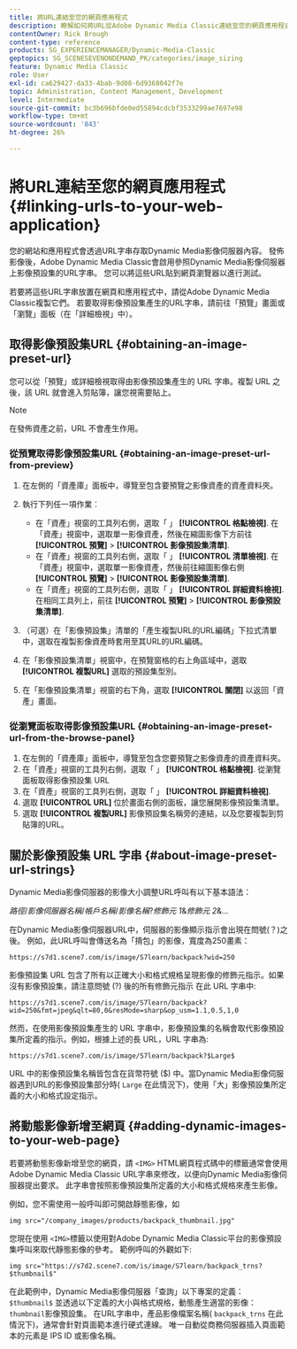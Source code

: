 ```yaml
---
title: 將URL連結至您的網頁應用程式
description: 瞭解如何將URL從Adobe Dynamic Media Classic連結至您的網頁應用程式。
contentOwner: Rick Brough
content-type: reference
products: SG_EXPERIENCEMANAGER/Dynamic-Media-Classic
geptopics: SG_SCENESEVENONDEMAND_PK/categories/image_sizing
feature: Dynamic Media Classic
role: User
exl-id: ca629427-da33-4bab-9d08-6d9368042f7e
topic: Administration, Content Management, Development
level: Intermediate
source-git-commit: bc3b696bfde0ed55894cdcbf3533299ae7697e98
workflow-type: tm+mt
source-wordcount: '843'
ht-degree: 26%

---
```


# 將URL連結至您的網頁應用程式{#linking-urls-to-your-web-application}

您的網站和應用程式會透過URL字串存取Dynamic Media影像伺服器內容。 發佈影像後，Adobe Dynamic Media Classic會啟用參照Dynamic Media影像伺服器上影像預設集的URL字串。 您可以將這些URL貼到網頁瀏覽器以進行測試。

若要將這些URL字串放置在網頁和應用程式中，請從Adobe Dynamic Media Classic複製它們。 若要取得影像預設集產生的URL字串，請前往「預覽」畫面或「瀏覽」面板（在「詳細檢視」中）。

## 取得影像預設集URL {#obtaining-an-image-preset-url}

您可以從「預覽」或詳細檢視取得由影像預設集產生的 URL 字串。複製 URL 之後，該 URL 就會進入剪貼簿，讓您視需要貼上。

>[!NOTE]
>
>在發佈資產之前，URL 不會產生作用。

### 從預覽取得影像預設集URL {#obtaining-an-image-preset-url-from-preview}

1. 在左側的「資產庫」面板中，導覽至包含要預覽之影像資產的資產資料夾。
1. 執行下列任一項作業︰

   * 在「資產」視窗的工具列右側，選取「 」 **[!UICONTROL 格點檢視]**. 在「資產」視窗中，選取單一影像資產，然後在縮圖影像下方前往 **[!UICONTROL 預覽]** > **[!UICONTROL 影像預設集清單]**.
   * 在「資產」視窗的工具列右側，選取「 」 **[!UICONTROL 清單檢視]**. 在「資產」視窗中，選取單一影像資產，然後前往縮圖影像右側 **[!UICONTROL 預覽]** > **[!UICONTROL 影像預設集清單]**.
   * 在「資產」視窗的工具列右側，選取「 」 **[!UICONTROL 詳細資料檢視]**. 在相同工具列上，前往 **[!UICONTROL 預覽]** > **[!UICONTROL 影像預設集清單]**.

1. （可選）在「影像預設集」清單的「產生複製URL的URL編碼」下拉式清單中，選取在複製影像資產時套用至其URL的URL編碼。
1. 在「影像預設集清單」視窗中，在預覽窗格的右上角區域中，選取 **[!UICONTROL 複製URL]** 選取的預設集型別。
1. 在「影像預設集清單」視窗的右下角，選取 **[!UICONTROL 關閉]** 以返回「資產」畫面。

### 從瀏覽面板取得影像預設集URL {#obtaining-an-image-preset-url-from-the-browse-panel}

1. 在左側的「資產庫」面板中，導覽至包含您要預覽之影像資產的資產資料夾。
1. 在「資產」視窗的工具列右側，選取「 」 **[!UICONTROL 格點檢視]**. 從瀏覽面板取得影像預設集 URL
1. 在「資產」視窗的工具列右側，選取「 」 **[!UICONTROL 詳細資料檢視]**.
1. 選取 **[!UICONTROL URL]** 位於畫面右側的面板，讓您展開影像預設集清單。
1. 選取 **[!UICONTROL 複製URL]** 影像預設集名稱旁的連結，以及您要複製到剪貼簿的URL。

## 關於影像預設集 URL 字串 {#about-image-preset-url-strings}

Dynamic Media影像伺服器的影像大小調整URL呼叫有以下基本語法：

*路徑*/*影像伺服器名稱*/*帳戶名稱*/*影像名稱*?*修飾元 1*&amp;*修飾元 2*&amp;...

在Dynamic Media影像伺服器URL中，伺服器的影像顯示指示會出現在問號(？)之後。 例如，此URL呼叫會傳送名為「揹包」的影像，寬度為250畫素：

```as3
https://s7d1.scene7.com/is/image/S7learn/backpack?wid=250
```

影像預設集 URL 包含了所有以正確大小和格式規格呈現影像的修飾元指示。如果沒有影像預設集，請注意問號 (?) 後的所有修飾元指示 在此 URL 字串中:

```as3
https://s7d1.scene7.com/is/image/S7learn/backpack?wid=250&fmt=jpeg&qlt=80,0&resMode=sharp&op_usm=1.1,0.5,1,0
```

然而，在使用影像預設集產生的 URL 字串中，影像預設集的名稱會取代影像預設集所定義的指示。例如，根據上述的長 URL，URL 字串為:

```as3
https://s7d1.scene7.com/is/image/S7learn/backpack?$Large$
```

URL 中的影像預設集名稱皆包含在貨幣符號 ($) 中。當Dynamic Media影像伺服器遇到URL的影像預設集部分時( `Large` 在此情況下)，使用「大」影像預設集所定義的大小和格式設定指示。

## 將動態影像新增至網頁 {#adding-dynamic-images-to-your-web-page}

若要將動態影像新增至您的網頁，請 `<IMG>` HTML網頁程式碼中的標籤通常會使用Adobe Dynamic Media Classic URL字串來修改，以便向Dynamic Media影像伺服器提出要求。 此字串會按照影像預設集所定義的大小和格式規格來產生影像。

例如，您不需使用一般呼叫即可開啟靜態影像，如

```as3
img src="/company_images/products/backpack_thumbnail.jpg"
```

您現在使用 `<IMG>`標籤以使用對Adobe Dynamic Media Classic平台的影像預設集呼叫來取代靜態影像的參考。 範例呼叫的外觀如下:

```as3
img src="https://s7d2.scene7.com/is/image/S7learn/backpack_trns?$thumbnail$"
```

在此範例中，Dynamic Media影像伺服器「查詢」以下專案的定義： `$thumbnail$` 並透過以下定義的大小與格式規格，動態產生適當的影像： `thumbnail`影像預設集。 在URL字串中，產品影像檔案名稱( `backpack_trns` 在此情況下)，通常會針對頁面範本進行硬式連線。 唯一自動從商務伺服器插入頁面範本的元素是 IPS ID 或影像名稱。
